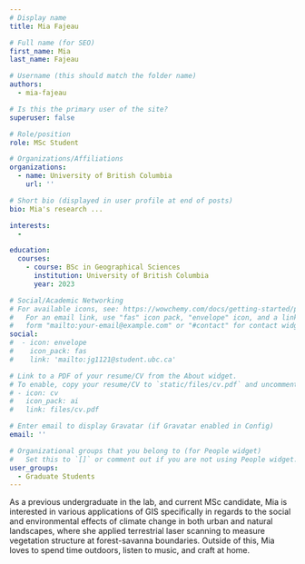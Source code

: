```yaml
---
# Display name
title: Mia Fajeau

# Full name (for SEO)
first_name: Mia 
last_name: Fajeau

# Username (this should match the folder name)
authors:
  - mia-fajeau

# Is this the primary user of the site?
superuser: false

# Role/position
role: MSc Student

# Organizations/Affiliations
organizations:
  - name: University of British Columbia
    url: ''

# Short bio (displayed in user profile at end of posts)
bio: Mia's research ...

interests:
  - 

education:
  courses:
    - course: BSc in Geographical Sciences
      institution: University of British Columbia
      year: 2023

# Social/Academic Networking
# For available icons, see: https://wowchemy.com/docs/getting-started/page-builder/#icons
#   For an email link, use "fas" icon pack, "envelope" icon, and a link in the
#   form "mailto:your-email@example.com" or "#contact" for contact widget.
social:
#  - icon: envelope
#    icon_pack: fas
#    link: 'mailto:jg1121@student.ubc.ca'

# Link to a PDF of your resume/CV from the About widget.
# To enable, copy your resume/CV to `static/files/cv.pdf` and uncomment the lines below.
# - icon: cv
#   icon_pack: ai
#   link: files/cv.pdf

# Enter email to display Gravatar (if Gravatar enabled in Config)
email: ''

# Organizational groups that you belong to (for People widget)
#   Set this to `[]` or comment out if you are not using People widget.
user_groups:
  - Graduate Students
---
```


As a previous undergraduate in the lab, and current MSc candidate, Mia is interested in various applications of GIS specifically in regards to the social and environmental effects of climate change in both urban and natural landscapes, where she applied terrestrial laser scanning to measure vegetation structure at forest-savanna boundaries. Outside of this, Mia loves to spend time outdoors, listen to music, and craft at home.
